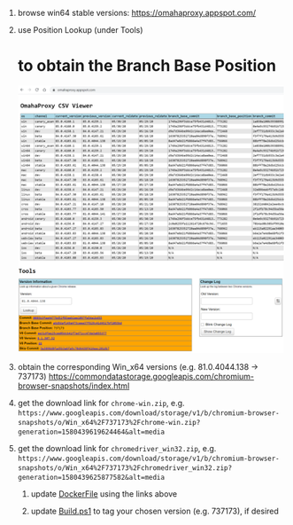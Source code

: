 1. browse win64 stable versions:
   https://omahaproxy.appspot.com/

1. use Position Lookup (under Tools)

   # to obtain the Branch Base Position

   ![Omaha Proxy Version Selection](omahaproxy-version-selection.png)

1. obtain the corresponding Win_x64 versions (e.g. 81.0.4044.138 -> 737173)
   https://commondatastorage.googleapis.com/chromium-browser-snapshots/index.html

1. get the download link for `chrome-win.zip`, e.g.
   `https://www.googleapis.com/download/storage/v1/b/chromium-browser-snapshots/o/Win_x64%2F737173%2Fchrome-win.zip?generation=1580439619624464&alt=media`

1. get the download link for `chromedriver_win32.zip`, e.g.
   `https://www.googleapis.com/download/storage/v1/b/chromium-browser-snapshots/o/Win_x64%2F737173%2Fchromedriver_win32.zip?generation=1580439625877582&alt=media`

   1. update [DockerFile](DockerFile) using the links above

   1. update [Build.ps1](Build.ps1) to tag your chosen version (e.g. 737173), if desired